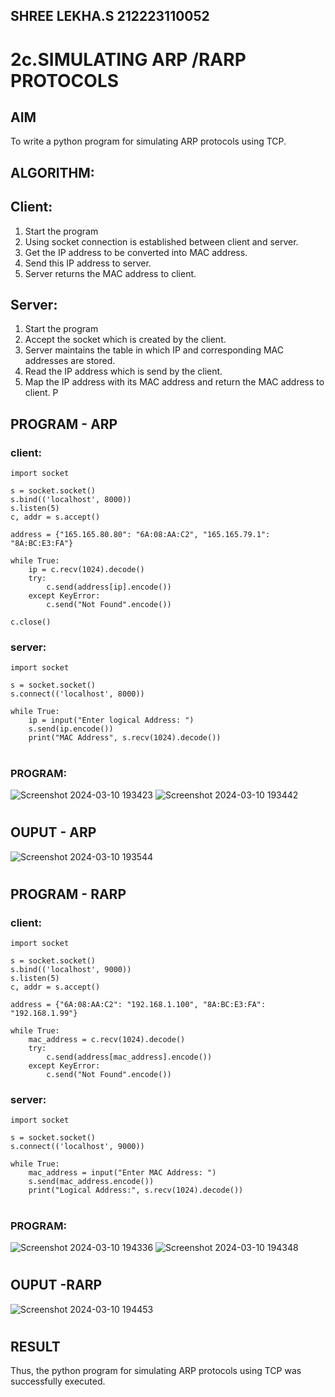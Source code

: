 ## SHREE LEKHA.S 212223110052
# 2c.SIMULATING ARP /RARP PROTOCOLS
## AIM
To write a python program for simulating ARP protocols using TCP.
## ALGORITHM:
## Client:
1. Start the program
2. Using socket connection is established between client and server.
3. Get the IP address to be converted into MAC address.
4. Send this IP address to server.
5. Server returns the MAC address to client.
## Server:
1. Start the program
2. Accept the socket which is created by the client.
3. Server maintains the table in which IP and corresponding MAC addresses are
stored.
4. Read the IP address which is send by the client.
5. Map the IP address with its MAC address and return the MAC address to client.
P
## PROGRAM - ARP
### client:
```
import socket

s = socket.socket()
s.bind(('localhost', 8000))
s.listen(5)
c, addr = s.accept()

address = {"165.165.80.80": "6A:08:AA:C2", "165.165.79.1": "8A:BC:E3:FA"}

while True:
    ip = c.recv(1024).decode()
    try:
        c.send(address[ip].encode())
    except KeyError:
        c.send("Not Found".encode())

c.close()
```
### server:
```
import socket

s = socket.socket()
s.connect(('localhost', 8000))

while True:
    ip = input("Enter logical Address: ")
    s.send(ip.encode())
    print("MAC Address", s.recv(1024).decode())
```
#
#
#
### PROGRAM:
![Screenshot 2024-03-10 193423](https://github.com/SHREELEKHAS/2c.ARP_RARP_PROTOCOLS/assets/149768910/ffde1142-7c53-4d4b-a4d9-a466ac893d2c)
![Screenshot 2024-03-10 193442](https://github.com/SHREELEKHAS/2c.ARP_RARP_PROTOCOLS/assets/149768910/c0adab05-511b-4bbc-9d5a-73ca803f1802)
#
#
#
## OUPUT - ARP
![Screenshot 2024-03-10 193544](https://github.com/SHREELEKHAS/2c.ARP_RARP_PROTOCOLS/assets/149768910/fac26237-e2c9-4015-8521-421f820f1572)
#
#
#
## PROGRAM - RARP
### client:
```
import socket

s = socket.socket()
s.bind(('localhost', 9000))
s.listen(5)
c, addr = s.accept()

address = {"6A:08:AA:C2": "192.168.1.100", "8A:BC:E3:FA": "192.168.1.99"}

while True:
    mac_address = c.recv(1024).decode()
    try:
        c.send(address[mac_address].encode())
    except KeyError:
        c.send("Not Found".encode()) 
```
### server:
```
import socket

s = socket.socket()
s.connect(('localhost', 9000))

while True:
    mac_address = input("Enter MAC Address: ")
    s.send(mac_address.encode())
    print("Logical Address:", s.recv(1024).decode())
```
#
#
#
### PROGRAM:
![Screenshot 2024-03-10 194336](https://github.com/SHREELEKHAS/2c.ARP_RARP_PROTOCOLS/assets/149768910/b0db037a-ec1c-443d-83f4-2a93853ca4db)
![Screenshot 2024-03-10 194348](https://github.com/SHREELEKHAS/2c.ARP_RARP_PROTOCOLS/assets/149768910/e671e9c9-1f40-4e97-9bc5-8d64b7915e82)
#
#
#
## OUPUT -RARP
![Screenshot 2024-03-10 194453](https://github.com/SHREELEKHAS/2c.ARP_RARP_PROTOCOLS/assets/149768910/65fd00c1-913a-4b64-86b9-b4fd80aff348)
#
#
#
## RESULT
Thus, the python program for simulating ARP protocols using TCP was successfully 
executed.
